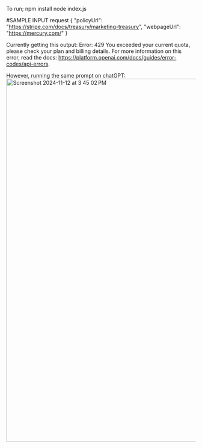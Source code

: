 To run;
npm install
node index.js


#SAMPLE INPUT request
{
  "policyUrl": "https://stripe.com/docs/treasury/marketing-treasury",
  "webpageUrl": "https://mercury.com/"
}


Currently getting this output:
Error: 429 You exceeded your current quota, please check your plan and billing details. For more information on this error, read the docs: https://platform.openai.com/docs/guides/error-codes/api-errors.

However, running the same prompt on chatGPT:
<img width="966" alt="Screenshot 2024-11-12 at 3 45 02 PM" src="https://github.com/user-attachments/assets/287a59ee-967c-4a92-bea1-953a0168f803">
